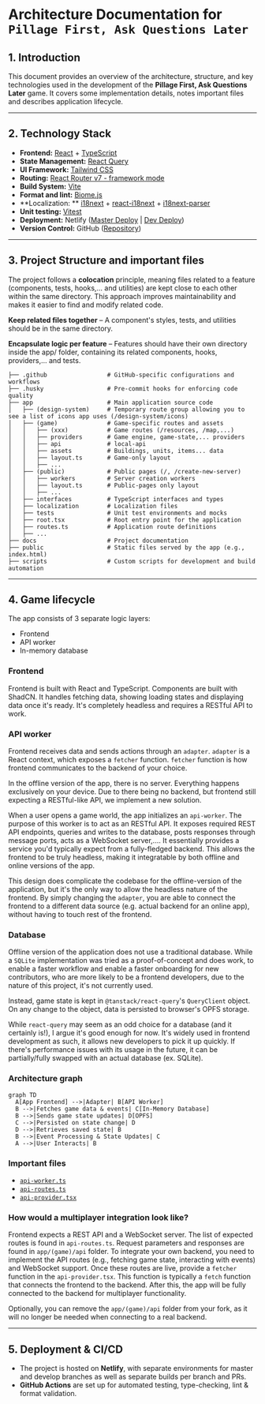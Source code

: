 # Architecture Documentation for `Pillage First, Ask Questions Later`

## 1. Introduction

This document provides an overview of the architecture, structure, and key technologies used in the development of the **Pillage First, Ask
Questions Later** game. It covers some implementation details, notes important files and describes application lifecycle.

---

## 2. Technology Stack

- **Frontend:** [React](https://react.dev) + [TypeScript](https://www.typescriptlang.org/)
- **State Management:** [React Query](https://tanstack.com/query/latest)
- **UI Framework:** [Tailwind CSS](https://tailwindcss.com)
- **Routing:** [React Router v7 - framework mode](https://reactrouter.com)
- **Build System:** [Vite](https://vitejs.dev)
- **Format and lint:** [Biome.js](https://biomejs.dev)
- **Localization:
  ** [i18next](https://www.i18next.com) + [react-i18next](https://react.i18next.com) + [i18next-parser](https://github.com/i18next/i18next-parser)
- **Unit testing:** [Vitest](https://vitest.dev)
- **Deployment:** Netlify ([Master Deploy](https://pillagefirst.netlify.app) | [Dev Deploy](https://develop--pillagefirst.netlify.app))
- **Version Control:** GitHub ([Repository](https://github.com/jurerotar/Pillage-First-Ask-Questions-Later))

---

## 3. Project Structure and important files

The project follows a **colocation** principle, meaning files related to a feature (components, tests, hooks,... and utilities) are kept
close to each other within the same directory. This approach improves maintainability and makes it easier to find and modify related code.

**Keep related files together** – A component's styles, tests, and utilities should be in the same directory.

**Encapsulate logic per feature** – Features should have their own directory inside the app/ folder, containing its related components,
hooks, providers,... and tests.

```
├── .github                 # GitHub-specific configurations and workflows
├── .husky                  # Pre-commit hooks for enforcing code quality
├── app                     # Main application source code
│   ├── (design-system)     # Temporary route group allowing you to see a list of icons app uses (/design-system/icons)
│   ├── (game)              # Game-specific routes and assets
│   │   ├── (xxx)           # Game routes (/resources, /map,...)
│   │   ├── providers       # Game engine, game-state,... providers
│   │   ├── api             # local-api
│   │   ├── assets          # Buildings, units, items... data
│   │   ├── layout.ts       # Game-only layout
│   │   ├── ...
│   ├── (public)            # Public pages (/, /create-new-server)
│   │   ├── workers         # Server creation workers
│   │   ├── layout.ts       # Public-pages only layout
│   │   ├── ...
│   ├── interfaces          # TypeScript interfaces and types
│   ├── localization        # Localization files
│   ├── tests               # Unit test environments and mocks
│   ├── root.tsx            # Root entry point for the application
│   ├── routes.ts           # Application route definitions
│   ├── ...
├── docs                    # Project documentation
├── public                  # Static files served by the app (e.g., index.html)
├── scripts                 # Custom scripts for development and build automation
```

---

## 4. Game lifecycle

The app consists of 3 separate logic layers:

- Frontend
- API worker
- In-memory database

### Frontend

Frontend is built with React and TypeScript. Components are built with ShadCN. It handles fetching data, showing loading states and
displaying data once it's ready.
It's completely headless and requires a RESTful API to work.

### API worker

Frontend receives data and sends actions through an `adapter`. `adapter` is a React context, which exposes a `fetcher` function. `fetcher`
function is how frontend communicates to the backend of your choice.

In the offline version of the app, there is no server. Everything happens exclusively on your device. Due to there being no backend, but
frontend still expecting a RESTful-like API, we implement a new solution.

When a user opens a game world, the app initializes an `api-worker`. The purpose of this
worker is to act as an RESTful API. It exposes required REST API endpoints, queries and writes to the database, posts responses through
message
ports, acts as a WebSocket server,.... It essentially provides a service you'd typically expect from a fully-fledged backend. This allows
the frontend to be truly headless, making it integratable by both offline and online versions of the app.

This design does complicate the codebase for the offline-version of the application, but it's the only way to allow the headless nature of
the frontend. By simply changing the `adapter`, you are able to connect the frontend to a different data
source (e.g. actual backend for an online app), without having to touch rest of the frontend.

### Database

Offline version of the application does not use a traditional database. While a `SQLite` implementation was tried as a proof-of-concept and
does work, to enable a faster workflow and enable a faster onboarding for new contributors, who are more likely to be a frontend developers,
due to the nature of this project, it's not currently used.

Instead, game state is kept in `@tanstack/react-query`'s `QueryClient` object. On any change to the object, data is persisted to browser's
OPFS storage.

While `react-query` may seem as an odd choice for a database (and it certainly is!), I argue it's good enough for now. It's widely used in
frontend development as such, it allows new
developers to pick it up quickly. If there's performance issues with its usage in the future, it can be partially/fully swapped with an
actual database (ex. SQLite).

### Architecture graph

```mermaid
graph TD
  A[App Frontend] -->|Adapter| B[API Worker]
  B -->|Fetches game data & events| C[In-Memory Database]
  B -->|Sends game state updates| D[OPFS]
  C -->|Persisted on state change| D
  D -->|Retrieves saved state| B
  B -->|Event Processing & State Updates| C
  A -->|User Interacts| B
```

### Important files

- [`api-worker.ts`](/app/(game)/api/workers/api-worker.ts)
- [`api-routes.ts`](/app/(game)/api/api-routes.ts)
- [`api-provider.tsx`](/app/(game)/providers/api-provider.tsx)

### How would a multiplayer integration look like?

Frontend expects a REST API and a WebSocket server. The list of expected routes is found in `api-routes.ts`. Request parameters and responses
are found in `app/(game)/api` folder. To integrate your own backend, you need to implement the API routes (e.g., fetching game state,
interacting with events) and WebSocket support. Once these routes are live, provide a `fetcher` function in the `api-provider.tsx`. This
function is typically a `fetch` function that connects the frontend to the backend. After this, the app will be fully connected to the
backend
for multiplayer functionality.

Optionally, you can remove the `app/(game)/api` folder from your fork, as it will no longer be needed when connecting to a real backend.

---

## 5. Deployment & CI/CD

- The project is hosted on **Netlify**, with separate environments for master and develop branches as well as separate builds per branch and
  PRs.
- **GitHub Actions** are set up for automated testing, type-checking, lint & format validation.
